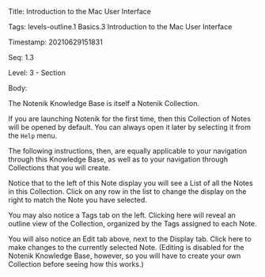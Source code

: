 Title:  Introduction to the Mac User Interface

Tags:   levels-outline.1 Basics.3 Introduction to the Mac User Interface

Timestamp: 20210629151831

Seq:    1.3

Level:  3 - Section

Body: 

The Notenik Knowledge Base is itself a Notenik Collection. 

If you are launching Notenik for the first time, then this Collection of Notes will be opened by default. You can always open it later by selecting it from the `Help` menu. 

The following instructions, then, are equally applicable to your navigation through this Knowledge Base, as well as to your navigation through Collections that you will create. 

Notice that to the left of this Note display you will see a List of all the Notes in this Collection. Click on any row in the list to change the display on the right to match the Note you have selected. 

You may also notice a Tags tab on the left. Clicking here will reveal an outline view of the Collection, organized by the Tags assigned to each Note. 

You will also notice an Edit tab above, next to the Display tab. Click here to make changes to the currently selected Note. (Editing is disabled for the Notenik Knowledge Base, however, so you will have to create your own Collection before seeing how this works.)

